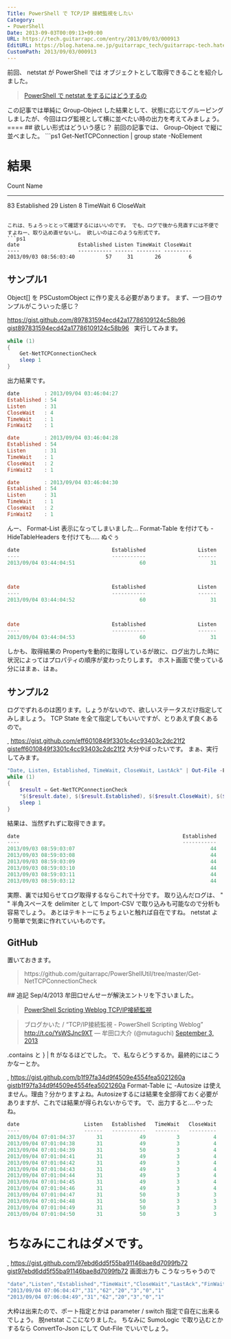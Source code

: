 ```yaml
---
Title: PowerShell で TCP/IP 接続監視をしたい
Category:
- PowerShell
Date: 2013-09-03T00:09:13+09:00
URL: https://tech.guitarrapc.com/entry/2013/09/03/000913
EditURL: https://blog.hatena.ne.jp/guitarrapc_tech/guitarrapc-tech.hatenablog.com/atom/entry/11696248318757675978
CustomPath: 2013/09/03/000913
---
```


前回、 netstat が PowerShell では オブジェクトとして取得できることを紹介しました。
<blockquote><a href="http://guitarrapc.wordpress.com/2013/08/11/powershell-%e3%81%a7-netstat-%e3%82%92%e3%81%99%e3%82%8b%e3%81%ab%e3%81%af%e3%81%a9%e3%81%86%e3%81%99%e3%82%8b%e3%81%ae/" target="_blank">PowerShell で netstat をするにはどうするの</a></blockquote>
この記事では単純に Group-Object した結果として、状態に応じてグルーピングしましたが、今回はログ監視として横に並べたい時の出力を考えてみましょう。 ====
## 欲しい形式はどういう感じ？
前回の記事では、 Group-Object で縦に並べました。
```ps1
Get-NetTCPConnection | group state -NoElement

# 結果
Count Name
----- ----
   83 Established
   29 Listen
    8 TimeWait
    6 CloseWait
```

これは、ちょろっととって確認するにはいいのです。 でも、ログで後から見直すには不便ですよねー、取り込め直せないし。 欲しいのはこのような形式です。
```ps1
date                   Established Listen TimeWait CloseWait
----                   ----------- ------ -------- ---------
2013/09/03 08:56:03:40          57     31       26         6
```

## サンプル1
Object[] を PSCustomObject に作り変える必要があります。 まず、一つ目のサンプルがこういった感じ？

<script src="https://gist.github.com/guitarrapc/897831594ecd42a17786109124c58b96.js">// <![CDATA[

// ]]></script>
<cite class="hatena-citation"></cite>
https://gist.github.com/897831594ecd42a17786109124c58b96
<a href="https://gist.github.com/897831594ecd42a17786109124c58b96">gist897831594ecd42a17786109124c58b96</a>
<cite class="hatena-citation"> </cite>
実行してみます。
```ps1
while (1)
{
    Get-NetTCPConnectionCheck
    sleep 1
}
```

出力結果です。
```ps1
date        : 2013/09/04 03:46:04:27
Established : 54
Listen      : 31
CloseWait   : 4
TimeWait    : 1
FinWait2    : 1

date        : 2013/09/04 03:46:04:28
Established : 54
Listen      : 31
TimeWait    : 1
CloseWait   : 2
FinWait2    : 1

date        : 2013/09/04 03:46:04:30
Established : 54
Listen      : 31
TimeWait    : 1
CloseWait   : 2
FinWait2    : 1
```

んー、 Format-List 表示になってしまいました... Format-Table を付けても -HideTableHeaders を付けても..... ぬぐぅ
```ps1
date                              Established                 Listen               TimeWait              CloseWait              FinWait2
----                              -----------                 ------               --------              ---------              --------
2013/09/04 03:44:04:51                     60                     31                      5                      2                     1



date                              Established                 Listen               TimeWait              CloseWait              FinWait2
----                              -----------                 ------               --------              ---------              --------
2013/09/04 03:44:04:52                     60                     31                      2                      2                     1



date                              Established                 Listen               TimeWait              CloseWait              FinWait2
----                              -----------                 ------               --------              ---------              --------
2013/09/04 03:44:04:53                     60                     31                      2                      2                     1
```

しかも、取得結果の Propertyを動的に取得しているが故に、ログ出力した時に状況によってはプロパティの順序が変わったりします。 ホスト画面で使っている分にはまぁ、はぁ。
## サンプル2
ログでずれるのは困ります。しょうがないので、欲しいステータスだけ指定してみしましょう。 TCP State を全て指定してもいいですが、とりあえず良くあるので。

<script src="https://gist.github.com/guitarrapc/eff6010849f3301c4cc93403c2dc21f2.js">// <![CDATA[

// ]]></script>
<cite class="hatena-citation"><a href="https://gist.github.com/guitarrapc/eff6010849f3301c4cc93403c2dc21f2"> </a></cite>
https://gist.github.com/eff6010849f3301c4cc93403c2dc21f2
<a href="https://gist.github.com/eff6010849f3301c4cc93403c2dc21f2">gisteff6010849f3301c4cc93403c2dc21f2</a>
大分やぼったいです。 まぁ、実行してみます。
```ps1
"Date, Listen, Established, TimeWait, CloseWait, LastAck" | Out-File -Encoding utf8 -FilePath c:\logs\tcpconnection.log
while (1)
{
    $result = Get-NetTCPConnectionCheck
    "$($result.date), $($result.Established), $($result.CloseWait), $($result.Listen)" | Out-File -Encoding utf8 -FilePath c:\logs\tcpconnection.log -Append
    sleep 1
}
```

結果は、当然ずれずに取得できます。
```ps1
date                                                     Established                            Listen                         CloseWait
----                                                     -----------                            ------                         ---------
2013/09/03 08:59:03:07                                            44                                31                                42
2013/09/03 08:59:03:08                                            44                                31                                42
2013/09/03 08:59:03:09                                            44                                31                                42
2013/09/03 08:59:03:10                                            44                                31                                42
2013/09/03 08:59:03:11                                            44                                31                                42
2013/09/03 08:59:03:12                                            44                                31                                42
```

実際、裏では知らせてログ取得するならこれで十分です。 取り込んだログは、 " " 半角スペースを delimiter として Import-CSV で取り込みも可能なので分析も容易でしょう。 あとはテキトーにちょちょいと触れば自在ですね。 netstat より簡単で気楽に作れていいものです。
## GitHub
置いておきます。
<blockquote>https://github.com/guitarrapc/PowerShellUtil/tree/master/Get-NetTCPConnectionCheck</blockquote>
## 追記
Sep/4/2013 牟田口せんせーが解決エントリを下さいました。
<blockquote><a href="http://winscript.jp/powershell/268">PowerShell Scripting Weblog TCP/IP接続監視</a></blockquote>
<blockquote class="twitter-tweet">
ブログかいた / “TCP/IP接続監視 - PowerShell Scripting Weblog” <a href="http://t.co/YsWSJnc9XT">http://t.co/YsWSJnc9XT</a>
— 牟田口大介 (@mutaguchi) <a href="https://twitter.com/mutaguchi/statuses/375005389454340096">September 3, 2013</a></blockquote>
.contains と } | ft がなるほどでした。 で、私ならどうするか。最終的にはこうかなーとか。

<script src="https://gist.github.com/guitarrapc/b1f97fa34d9f4509e4554fea5021260a.js">// <![CDATA[

// ]]></script>
<cite class="hatena-citation"><a href="https://gist.github.com/guitarrapc/b1f97fa34d9f4509e4554fea5021260a"> </a></cite>
https://gist.github.com/b1f97fa34d9f4509e4554fea5021260a
<a href="https://gist.github.com/b1f97fa34d9f4509e4554fea5021260a">gistb1f97fa34d9f4509e4554fea5021260a</a>
Format-Table に -Autosize は使えません。理由？分かりますよね。Autosizeするには結果を全部得ておく必要がありますが、これでは結果が得られないからです。 で、出力すると....やったね。
```ps1
date                     Listen   Established   TimeWait   CloseWait    LastAck   FinWait2
----                     ------   -----------   --------   ---------    -------   --------
2013/09/04 07:01:04:37       31            49          3           4          0          1
2013/09/04 07:01:04:38       31            49          3           4          0          1
2013/09/04 07:01:04:39       31            50          3           4          0          1
2013/09/04 07:01:04:41       31            49          3           4          0          1
2013/09/04 07:01:04:42       31            49          3           4          0          1
2013/09/04 07:01:04:43       31            49          3           4          0          1
2013/09/04 07:01:04:44       31            49          3           4          0          1
2013/09/04 07:01:04:45       31            49          3           4          0          1
2013/09/04 07:01:04:46       31            49          3           4          0          1
2013/09/04 07:01:04:47       31            50          3           3          0          1
2013/09/04 07:01:04:48       31            50          3           3          0          1
2013/09/04 07:01:04:49       31            50          3           3          0          1
2013/09/04 07:01:04:50       31            50          3           3          0          1
```

# ちなみにこれはダメです。

<script src="https://gist.github.com/guitarrapc/97ebd6dd5f55ba91146bae8d7099fb72.js">// <![CDATA[

// ]]></script>
<cite class="hatena-citation"><a href="https://gist.github.com/guitarrapc/97ebd6dd5f55ba91146bae8d7099fb72"> </a></cite>
https://gist.github.com/97ebd6dd5f55ba91146bae8d7099fb72
<a href="https://gist.github.com/97ebd6dd5f55ba91146bae8d7099fb72">gist97ebd6dd5f55ba91146bae8d7099fb72</a>
画面出力も こうなっちゃうので
```ps1
"date","Listen","Established","TimeWait","CloseWait","LastAck","FinWait2"
"2013/09/04 07:06:04:47","31","62","20","3","0","1"
"2013/09/04 07:06:04:49","31","62","20","3","0","1"
```

大枠は出来たので、ポート指定とかは parameter / switch 指定で自在に出来るでしょう。 脱netstat ここになりました。 ちなみに SumoLogic で取り込むとかするなら ConvertTo-Json にして Out-File でいいでしょう。
